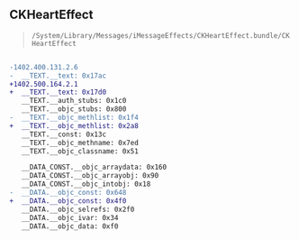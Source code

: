## CKHeartEffect

> `/System/Library/Messages/iMessageEffects/CKHeartEffect.bundle/CKHeartEffect`

```diff

-1402.400.131.2.6
-  __TEXT.__text: 0x17ac
+1402.500.164.2.1
+  __TEXT.__text: 0x17d0
   __TEXT.__auth_stubs: 0x1c0
   __TEXT.__objc_stubs: 0x800
-  __TEXT.__objc_methlist: 0x1f4
+  __TEXT.__objc_methlist: 0x2a8
   __TEXT.__const: 0x13c
   __TEXT.__objc_methname: 0x7ed
   __TEXT.__objc_classname: 0x51

   __DATA_CONST.__objc_arraydata: 0x160
   __DATA_CONST.__objc_arrayobj: 0x90
   __DATA_CONST.__objc_intobj: 0x18
-  __DATA.__objc_const: 0x648
+  __DATA.__objc_const: 0x4f0
   __DATA.__objc_selrefs: 0x2f0
   __DATA.__objc_ivar: 0x34
   __DATA.__objc_data: 0xf0

```
